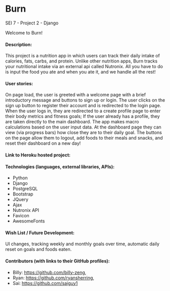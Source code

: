 # Burn

SEI 7 - Project 2 - Django


Welcome to Burn!

#### Description:
This project is a nutrition app in which users can track their daily intake of calories, fats, carbs, and protein. 
Unlike other nutrition apps, Burn tracks your nutritional intake via an external api called Nutronix. All you have to do is input the food you ate and when you ate it, and we handle all the rest!


#### User stories:
On page load, the user is greeted with a welcome page with a brief introductory message and buttons to sign up or login. The user clicks on the sign up button to register their account and is redirected to the login page. When the user logs in, they are redirected to a create profile page to enter their body metrics and fitness goals; If the user already has a profile, they are taken directly to the main dashboard. The app makes macro calculations based on the user input data.
At the dashboard page they can view (via progress bars) how close they are to their daily goal. 
The buttons on the page allow them to logout, add foods to their meals and snacks, and reset their dashboard on a new day!


#### Link to Heroku hosted project:


#### Technologies (languages, external libraries, APIs):
* Python
* Django
* PostgreSQL
* Bootstrap
* JQuery
* Ajax
* Nutronix API
* Favicon
* AwesomeFonts

#### Wish List / Future Development:
UI changes, 
tracking weekly and monthly goals over time, 
automatic daily reset on goals and foods eaten.

#### Contributors (with links to their GitHub profiles):
* Billy: https://github.com/billy-zeng,
* Ryan: https://github.com/ryansherring,
* Sai: https://github.com/saiguy1
